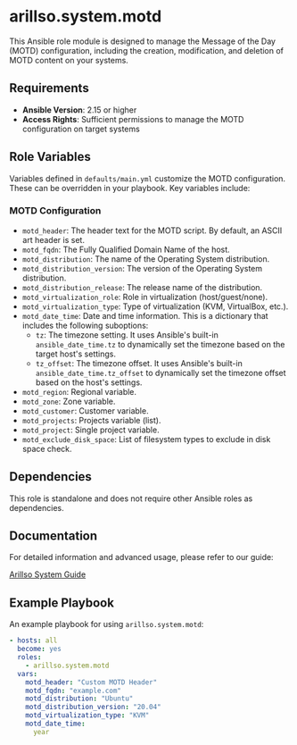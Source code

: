 # arillso.system.motd

This Ansible role module is designed to manage the Message of the Day (MOTD) configuration, including the creation, modification, and deletion of MOTD content on your systems.

## Requirements

- **Ansible Version**: 2.15 or higher
- **Access Rights**: Sufficient permissions to manage the MOTD configuration on target systems

## Role Variables

Variables defined in `defaults/main.yml` customize the MOTD configuration. These can be overridden in your playbook. Key variables include:

### MOTD Configuration

- `motd_header`: The header text for the MOTD script. By default, an ASCII art header is set.
- `motd_fqdn`: The Fully Qualified Domain Name of the host.
- `motd_distribution`: The name of the Operating System distribution.
- `motd_distribution_version`: The version of the Operating System distribution.
- `motd_distribution_release`: The release name of the distribution.
- `motd_virtualization_role`: Role in virtualization (host/guest/none).
- `motd_virtualization_type`: Type of virtualization (KVM, VirtualBox, etc.).
- `motd_date_time`: Date and time information. This is a dictionary that includes the following suboptions:
  - `tz`: The timezone setting. It uses Ansible's built-in `ansible_date_time.tz` to dynamically set the timezone based on the target host's settings.
  - `tz_offset`: The timezone offset. It uses Ansible's built-in `ansible_date_time.tz_offset` to dynamically set the timezone offset based on the host's settings.
- `motd_region`: Regional variable.
- `motd_zone`: Zone variable.
- `motd_customer`: Customer variable.
- `motd_projects`: Projects variable (list).
- `motd_project`: Single project variable.
- `motd_exclude_disk_space`: List of filesystem types to exclude in disk space check.

## Dependencies

This role is standalone and does not require other Ansible roles as dependencies.

## Documentation

For detailed information and advanced usage, please refer to our guide:

[Arillso System Guide](https://guide.arillso.io/collections/arillso/system/motd_role.html#ansible-collections-arillso-system-motd-role)

## Example Playbook

An example playbook for using `arillso.system.motd`:

```yaml
- hosts: all
  become: yes
  roles:
    - arillso.system.motd
  vars:
    motd_header: "Custom MOTD Header"
    motd_fqdn: "example.com"
    motd_distribution: "Ubuntu"
    motd_distribution_version: "20.04"
    motd_virtualization_type: "KVM"
    motd_date_time:
      year
```
